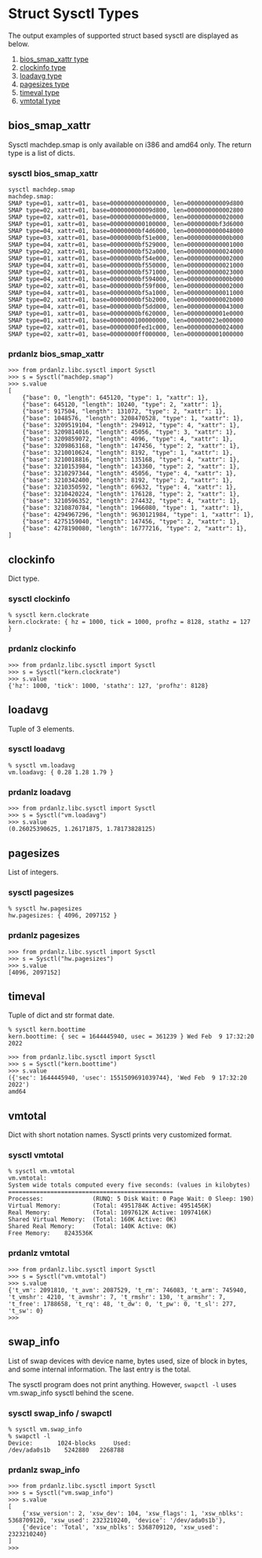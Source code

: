 # Struct Sysctl Types

The output examples of supported struct based sysctl are displayed as below.

1. [bios_smap_xattr type](./SysctlTypes.md#bios_smap_xattr)
1. [clockinfo type](./SysctlTypes.md#clockinfo)
1. [loadavg type](./SysctlTypes.md#loadavg)
1. [pagesizes type](./SysctlTypes.md#pagesizes)
1. [timeval type](./SysctlTypes.md#timeval)
1. [vmtotal type](./SysctlTypes.md#vmtotal)

## bios_smap_xattr

Sysctl machdep.smap is only available on i386 and amd64 only.
The return type is a list of dicts.

### sysctl bios_smap_xattr
```
sysctl machdep.smap
machdep.smap:
SMAP type=01, xattr=01, base=0000000000000000, len=000000000009d800
SMAP type=02, xattr=01, base=000000000009d800, len=0000000000002800
SMAP type=02, xattr=01, base=00000000000e0000, len=0000000000020000
SMAP type=01, xattr=01, base=0000000000100000, len=00000000bf3d6000
SMAP type=04, xattr=01, base=00000000bf4d6000, len=0000000000048000
SMAP type=03, xattr=01, base=00000000bf51e000, len=000000000000b000
SMAP type=04, xattr=01, base=00000000bf529000, len=0000000000001000
SMAP type=02, xattr=01, base=00000000bf52a000, len=0000000000024000
SMAP type=01, xattr=01, base=00000000bf54e000, len=0000000000002000
SMAP type=04, xattr=01, base=00000000bf550000, len=0000000000021000
SMAP type=02, xattr=01, base=00000000bf571000, len=0000000000023000
SMAP type=04, xattr=01, base=00000000bf594000, len=000000000000b000
SMAP type=02, xattr=01, base=00000000bf59f000, len=0000000000002000
SMAP type=04, xattr=01, base=00000000bf5a1000, len=0000000000011000
SMAP type=02, xattr=01, base=00000000bf5b2000, len=000000000002b000
SMAP type=04, xattr=01, base=00000000bf5dd000, len=0000000000043000
SMAP type=01, xattr=01, base=00000000bf620000, len=00000000001e0000
SMAP type=01, xattr=01, base=0000000100000000, len=000000023e000000
SMAP type=02, xattr=01, base=00000000fed1c000, len=0000000000024000
SMAP type=02, xattr=01, base=00000000ff000000, len=0000000001000000
```
### prdanlz bios_smap_xattr
```
>>> from prdanlz.libc.sysctl import Sysctl
>>> s = Sysctl("machdep.smap")
>>> s.value
[
    {"base": 0, "length": 645120, "type": 1, "xattr": 1},
    {"base": 645120, "length": 10240, "type": 2, "xattr": 1},
    {"base": 917504, "length": 131072, "type": 2, "xattr": 1},
    {"base": 1048576, "length": 3208470528, "type": 1, "xattr": 1},
    {"base": 3209519104, "length": 294912, "type": 4, "xattr": 1},
    {"base": 3209814016, "length": 45056, "type": 3, "xattr": 1},
    {"base": 3209859072, "length": 4096, "type": 4, "xattr": 1},
    {"base": 3209863168, "length": 147456, "type": 2, "xattr": 1},
    {"base": 3210010624, "length": 8192, "type": 1, "xattr": 1},
    {"base": 3210018816, "length": 135168, "type": 4, "xattr": 1},
    {"base": 3210153984, "length": 143360, "type": 2, "xattr": 1},
    {"base": 3210297344, "length": 45056, "type": 4, "xattr": 1},
    {"base": 3210342400, "length": 8192, "type": 2, "xattr": 1},
    {"base": 3210350592, "length": 69632, "type": 4, "xattr": 1},
    {"base": 3210420224, "length": 176128, "type": 2, "xattr": 1},
    {"base": 3210596352, "length": 274432, "type": 4, "xattr": 1},
    {"base": 3210870784, "length": 1966080, "type": 1, "xattr": 1},
    {"base": 4294967296, "length": 9630121984, "type": 1, "xattr": 1},
    {"base": 4275159040, "length": 147456, "type": 2, "xattr": 1},
    {"base": 4278190080, "length": 16777216, "type": 2, "xattr": 1},
]
```

## clockinfo

Dict type.

### sysctl clockinfo
```
% sysctl kern.clockrate
kern.clockrate: { hz = 1000, tick = 1000, profhz = 8128, stathz = 127 }
```

### prdanlz clockinfo
```
>>> from prdanlz.libc.sysctl import Sysctl
>>> s = Sysctl("kern.clockrate")
>>> s.value
{'hz': 1000, 'tick': 1000, 'stathz': 127, 'profhz': 8128}
```

## loadavg

Tuple of 3 elements.

### sysctl loadavg
```
% sysctl vm.loadavg
vm.loadavg: { 0.28 1.28 1.79 }
```

### prdanlz loadavg
```
>>> from prdanlz.libc.sysctl import Sysctl
>>> s = Sysctl("vm.loadavg")
>>> s.value
(0.26025390625, 1.26171875, 1.78173828125)
```

## pagesizes

List of integers.

### sysctl pagesizes
```
% sysctl hw.pagesizes
hw.pagesizes: { 4096, 2097152 }
```

### prdanlz pagesizes
```
>>> from prdanlz.libc.sysctl import Sysctl
>>> s = Sysctl("hw.pagesizes")
>>> s.value
[4096, 2097152]
```

## timeval

Tuple of dict and str format date.

```
% sysctl kern.boottime
kern.boottime: { sec = 1644445940, usec = 361239 } Wed Feb  9 17:32:20 2022
```

```
>>> from prdanlz.libc.sysctl import Sysctl
>>> s = Sysctl("kern.boottime")
>>> s.value
({'sec': 1644445940, 'usec': 1551509691039744}, 'Wed Feb  9 17:32:20 2022')
amd64
```

## vmtotal

Dict with short notation names.
Sysctl prints very customized format.

### sysctl vmtotal
```
% sysctl vm.vmtotal
vm.vmtotal:
System wide totals computed every five seconds: (values in kilobytes)
===============================================
Processes:              (RUNQ: 5 Disk Wait: 0 Page Wait: 0 Sleep: 190)
Virtual Memory:         (Total: 4951784K Active: 4951456K)
Real Memory:            (Total: 1097612K Active: 1097416K)
Shared Virtual Memory:  (Total: 160K Active: 0K)
Shared Real Memory:     (Total: 140K Active: 0K)
Free Memory:    8243536K
```

### prdanlz vmtotal
```
>>> from prdanlz.libc.sysctl import Sysctl
>>> s = Sysctl("vm.vmtotal")
>>> s.value
{'t_vm': 2091810, 't_avm': 2087529, 't_rm': 746083, 't_arm': 745940, 't_vmshr': 4210, 't_avmshr': 7, 't_rmshr': 130, 't_armshr': 7, 't_free': 1788658, 't_rq': 48, 't_dw': 0, 't_pw': 0, 't_sl': 277, 't_sw': 0}
>>>
```

## swap_info

List of swap devices with device name, bytes used, size of block in bytes,
and some internal information.
The last entry is the total.

The sysctl program does not print anything.
However, `swapctl -l` uses vm.swap_info sysctl behind the scene.

### sysctl swap_info / swapctl
```
% sysctl vm.swap_info
% swapctl -l
Device:       1024-blocks     Used:
/dev/ada0s1b    5242880   2268788
```

### prdanlz swap_info
```
>>> from prdanlz.libc.sysctl import Sysctl
>>> s = Sysctl("vm.swap_info")
>>> s.value
[
    {'xsw_version': 2, 'xsw_dev': 104, 'xsw_flags': 1, 'xsw_nblks': 5368709120, 'xsw_used': 2323210240, 'device': '/dev/ada0s1b'},
    {'device': 'Total', 'xsw_nblks': 5368709120, 'xsw_used': 2323210240}
]
>>>
```
